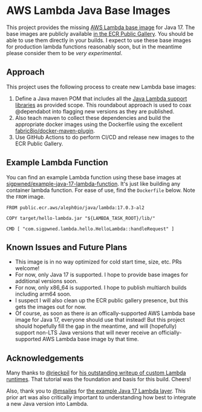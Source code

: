 # AWS Lambda Java Base Images

This project provides the missing [AWS Lambda base image](https://docs.aws.amazon.com/lambda/latest/dg/runtimes-images.html) for Java 17. The base images are publicly available [in the ECR Public Gallery](https://gallery.ecr.aws/aleph0io/lambda/java). You should be able to use them directly in your builds. I expect to use these base images for production lambda functions reasonably soon, but in the meantime please consider them to be *very experimental*.

## Approach

This project uses the following process to create new Lambda base images:

1. Define a Java maven POM that includes all the [Java Lambda support libraries](https://github.com/aws/aws-lambda-java-libs) as provided scope. This roundabout approach is used to coax @dependabot into flagging new versions as they are published.
2. Also teach maven to collect these dependencies and build the appropriate docker images using the Dockerfile using the excellent [fabric8io/docker-maven-plugin](https://github.com/fabric8io/docker-maven-plugin).
3. Use GitHub Actions to do perform CI/CD and release new images to the ECR Public Gallery.

## Example Lambda Function

You can find an example Lambda function using these base images at [sigpwned/example-java-17-lambda-function](https://github.com/sigpwned/example-java-17-lambda-function). It's just like building any container lambda function. For ease of use, find the `Dockerfile` below. Note the `FROM` image.

    FROM public.ecr.aws/aleph0io/java/lambda:17.0.3-al2
    
    COPY target/hello-lambda.jar "${LAMBDA_TASK_ROOT}/lib/"
    
    CMD [ "com.sigpwned.lambda.hello.HelloLambda::handleRequest" ]

## Known Issues and Future Plans

* This image is in no way optimized for cold start time, size, etc. PRs welcome!
* For now, only Java 17 is supported. I hope to provide base images for additional versions soon.
* For now, only x86_64 is supported. I hope to publish multiarch builds including arm64 soon.
* I suspect I will also clean up the ECR public gallery presence, but this gets the images out for now.
* Of course, as soon as there *is* an offically-supported AWS Lambda base image for Java 17, everyone should use that instead! But this project should hopefully fill the gap in the meantime, and will (hopefully) support non-LTS Java versions that will never receive an officially-supported AWS Lambda base image by that time.

## Acknowledgements

Many thanks to [@rieckpil](https://github.com/rieckpil) for [his outstanding writeup of custom Lambda runtimes](https://rieckpil.de/java-aws-lambda-container-image-support-complete-guide/). That tutorial was the foundation and basis for this build. Cheers!

Also, thank you to [@msailes](https://github.com/msailes) for [the example Java 17 Lambda layer](https://github.com/msailes/lambda-java17-layer). This prior art was also critically important to understanding how best to integrate a new Java version into Lambda.
